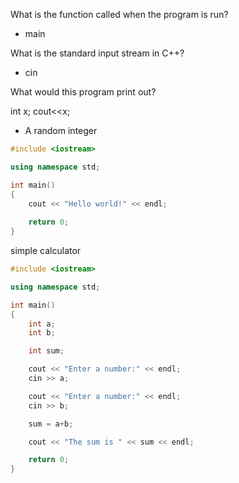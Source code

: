 What is the function called when the program is run?

- main

What is the standard input stream in C++?

- cin

What would this program print out? 
 
int x;
    cout<<x;

- A random integer


```c++
#include <iostream>

using namespace std;

int main()
{
    cout << "Hello world!" << endl;
    
    return 0;
}
```

simple calculator
```c++
#include <iostream>

using namespace std;

int main()
{
    int a;
    int b;

    int sum;

    cout << "Enter a number:" << endl;
    cin >> a;

    cout << "Enter a number:" << endl;
    cin >> b;

    sum = a+b;

    cout << "The sum is " << sum << endl;

    return 0;
}
```
